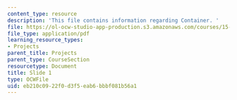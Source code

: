 ```yaml
---
content_type: resource
description: 'This file contains information regarding Container. '
file: https://ol-ocw-studio-app-production.s3.amazonaws.com/courses/15-783j-product-design-and-development-spring-2006/eb210c0922f0d3f5eab6bbbf081b56a1_containner.pdf
file_type: application/pdf
learning_resource_types:
- Projects
parent_title: Projects
parent_type: CourseSection
resourcetype: Document
title: Slide 1
type: OCWFile
uid: eb210c09-22f0-d3f5-eab6-bbbf081b56a1
---
```

